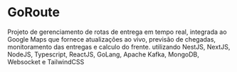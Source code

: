 # GoRoute
Projeto de gerenciamento de rotas de entrega em tempo real, integrada ao Google Maps que fornece atualizações ao vivo, previsão de chegadas, monitoramento das entregas e calculo do frente. utilizando NestJS, NextJS, NodeJS, Typescript, ReactJS, GoLang, Apache Kafka, MongoDB, Websocket e TailwindCSS
